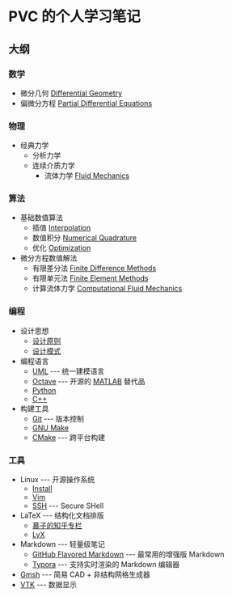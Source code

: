 # PVC 的个人学习笔记

## 大纲

### 数学
- 微分几何 [Differential Geometry](./mathematics/differential_geometry.lyx)
- 偏微分方程 [Partial Differential Equations](./mathematics/PDE.lyx)

### 物理
- 经典力学
  - 分析力学
  - 连续介质力学
    - 流体力学 [Fluid Mechanics](./physics/fluid.lyx)

### 算法
- 基础数值算法
  - 插值 [Interpolation](./algorithms/interpolation.lyx) 
  - 数值积分 [Numerical Quadrature](./algorithms/quadrature.lyx) 
  - 优化 [Optimization](./algorithms/optimization.lyx) 
- 微分方程数值解法
  - 有限差分法 [Finite Difference Methods](./algorithms/finite_difference.lyx)
  - 有限单元法 [Finite Element Methods](./algorithms/finite_element.lyx)
  - 计算流体力学 [Computational Fluid Mechanics](./algorithms/CFD.lyx)

### 编程
- 设计思想
  - [设计原则](./programming/principles/README.md)
  - [设计模式](./programming/patterns.md)
- 编程语言
  - [UML](./programming/UML.md) --- 统一建模语言
  - [Octave](./programming/Octave.md) --- 开源的 [MATLAB](https://www.mathworks.com/products/matlab.html) 替代品
  - [Python](./programming/Python.md)
  - [C++](./programming/C++.md)
- 构建工具
  - [Git](./programming/Git.md) --- 版本控制
  - [GNU Make](./programming/make.md#GNU-Make)
  - [CMake](./programming/make.md#CMake) --- 跨平台构建

### 工具
- Linux --- 开源操作系统
  - [Install](./tools/linux/install.md) 
  - [Vim](./tools/linux/vim.md)
  - [SSH](./tools/linux/ssh.md) --- Secure SHell
- LaTeX --- 结构化文档排版
  - [慕子的知乎专栏](https://zhuanlan.zhihu.com/typography-and-latex)
  - [LyX](./tools/LyX.md)
- Markdown --- 轻量级笔记
  - [GitHub Flavored Markdown](https://github.github.com/gfm/) --- 最常用的增强版 Markdown
  - [Typora](./tools/markdown/typora.md) --- 支持实时渲染的 Markdown 编辑器
- [Gmsh](./tools/Gmsh.md) --- 简易 CAD + 非结构网格生成器
- [VTK](./tools/VTK.md) --- 数据显示

